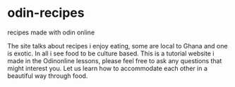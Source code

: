 # odin-recipes
recipes made with odin online

The site talks about recipes i enjoy eating, some are local to Ghana and one is exotic. In all i see food to be culture based.
This is a  tutorial website i made in the Odinonline lessons, please feel free to ask any questions that might interest you.
Let us learn how to accommodate each other in a beautiful way through food.
